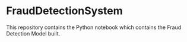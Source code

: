# FraudDetectionSystem
This repository contains the Python notebook which contains the Fraud Detection Model built.
